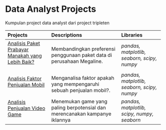 # Data Analyst Projects
Kumpulan project data analyst dari project tripleten

Projects | Descriptions | Libraries
:-------- | :------------ | :-------- |
<a href="https://github.com/theriparip/data_analyst/tree/Project-Analyst-3" title="Analisis Paket Prabayar Manakah yang Lebih Baik?"> Analisis Paket Prabayar Manakah yang Lebih Baik?</a></p> | Membandingkan preferensi penggunaan paket data di perusahaan Megaline. | *pandas, matplotlib, seaborn, scipy, numpy*
<a href="https://github.com/theriparip/data_analyst/tree/Project-Analyst-4" title="Analisis Faktor Penjualan Mobil"> Analisis Faktor Penjualan Mobil</a></p> | Menganalisa faktor apakah yang mempengaruhi sebuah penjualan mobil?. | *pandas, matplotlib, seaborn, scipy, numpy*
<a href="https://github.com/theriparip/data_analyst/tree/Project-Analyst-5" title="Analisis Penjualan Video Game"> Analisis Penjualan Video Game</a></p> | Menemukan game yang paling berpotensial dan merencanakan kampanye iklannya | *pandas, matplotlib, scipy, numpy, seaborn*
